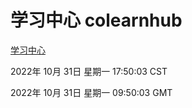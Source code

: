 # 学习中心 colearnhub
[学习中心](http://:56308/colearnhub/)

2022年 10月 31日 星期一 17:50:03 CST

2022年 10月 31日 星期一 09:50:03 GMT

